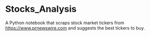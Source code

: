 # Stocks_Analysis
A Python notebook that scraps stock market tickers from https://www.prnewswire.com 
and suggests the best tickers to buy.
